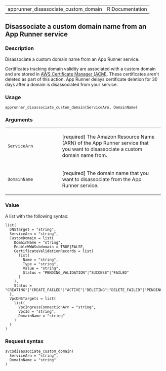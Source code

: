 <table style="width: 100%;">
<tbody>
<tr class="odd">
<td>apprunner_disassociate_custom_domain</td>
<td style="text-align: right;">R Documentation</td>
</tr>
</tbody>
</table>

## Disassociate a custom domain name from an App Runner service

### Description

Disassociate a custom domain name from an App Runner service.

Certificates tracking domain validity are associated with a custom
domain and are stored in [AWS Certificate Manager
(ACM)](https://docs.aws.amazon.com/acm/latest/userguide/). These
certificates aren't deleted as part of this action. App Runner delays
certificate deletion for 30 days after a domain is disassociated from
your service.

### Usage

    apprunner_disassociate_custom_domain(ServiceArn, DomainName)

### Arguments

<table>
<colgroup>
<col style="width: 35%" />
<col style="width: 65%" />
</colgroup>
<tbody>
<tr class="odd">
<td><code
id="apprunner_disassociate_custom_domain_:_ServiceArn">ServiceArn</code></td>
<td><p>[required] The Amazon Resource Name (ARN) of the App Runner
service that you want to disassociate a custom domain name
from.</p></td>
</tr>
<tr class="even">
<td><code
id="apprunner_disassociate_custom_domain_:_DomainName">DomainName</code></td>
<td><p>[required] The domain name that you want to disassociate from the
App Runner service.</p></td>
</tr>
</tbody>
</table>

### Value

A list with the following syntax:

    list(
      DNSTarget = "string",
      ServiceArn = "string",
      CustomDomain = list(
        DomainName = "string",
        EnableWWWSubdomain = TRUE|FALSE,
        CertificateValidationRecords = list(
          list(
            Name = "string",
            Type = "string",
            Value = "string",
            Status = "PENDING_VALIDATION"|"SUCCESS"|"FAILED"
          )
        ),
        Status = "CREATING"|"CREATE_FAILED"|"ACTIVE"|"DELETING"|"DELETE_FAILED"|"PENDING_CERTIFICATE_DNS_VALIDATION"|"BINDING_CERTIFICATE"
      ),
      VpcDNSTargets = list(
        list(
          VpcIngressConnectionArn = "string",
          VpcId = "string",
          DomainName = "string"
        )
      )
    )

### Request syntax

    svc$disassociate_custom_domain(
      ServiceArn = "string",
      DomainName = "string"
    )
